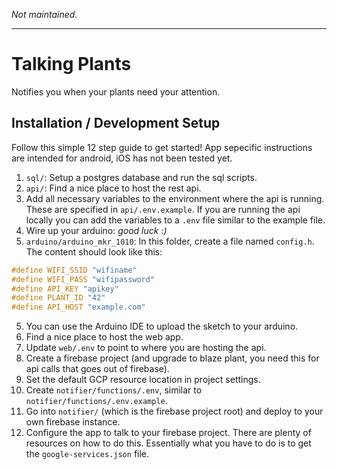 *Not maintained.*

---

# Talking Plants
Notifies you when your plants need your attention.

## Installation / Development Setup
Follow this simple 12 step guide to get started! App sepecific instructions are intended for android, iOS has not been tested yet.

1. `sql/`: Setup a postgres database and run the sql scripts.
2. `api/`: Find a nice place to host the rest api.
3. Add all necessary variables to the environment where the api is running. These are specified in `api/.env.example`. If you are running the api locally you can add the variables to a `.env` file similar to the example file.
4. Wire up your arduino: *good luck :)*
5. `arduino/arduino_mkr_1010`: In this folder, create a file named `config.h`. The content should look like this:
```c++
#define WIFI_SSID "wifiname"
#define WIFI_PASS "wifipassword"
#define API_KEY "apikey"
#define PLANT_ID "42"
#define API_HOST "example.com"
```
5. You can use the Arduino IDE to upload the sketch to your arduino.
6. Find a nice place to host the web app.
7. Update `web/.env` to point to where you are hosting the api.
8. Create a firebase project (and upgrade to blaze plant, you need this for api calls that goes out of firebase).
9. Set the default GCP resource location in project settings.
10. Create `notifier/functions/.env`, similar to `notifier/functions/.env.example`.
11. Go into `notifier/` (which is the firebase project root) and deploy to your own firebase instance.
12. Configure the app to talk to your firebase project. There are plenty of resources on how to do this. Essentially what you have to do is to get the `google-services.json` file.
